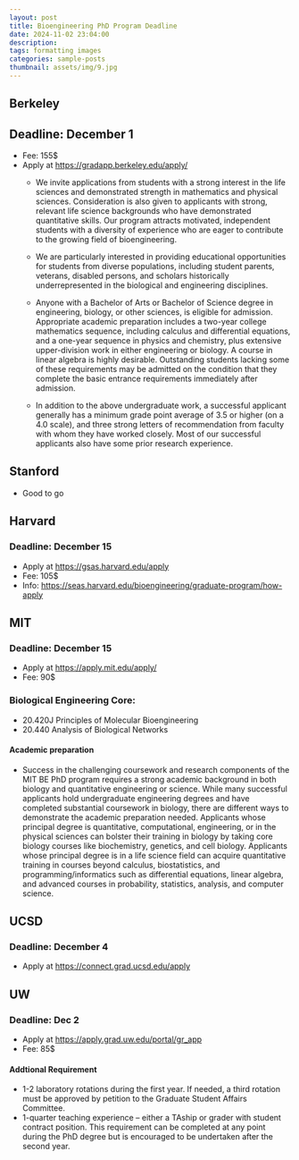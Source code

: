 ```yaml
---
layout: post
title: Bioengineering PhD Program Deadline
date: 2024-11-02 23:04:00
description: 
tags: formatting images
categories: sample-posts
thumbnail: assets/img/9.jpg
---
```


## Berkeley
## Deadline: December 1
* Fee: 155$
* Apply at https://gradapp.berkeley.edu/apply/
  * We invite applications from students with a strong interest in the life sciences and demonstrated strength in mathematics and physical sciences. Consideration is also given to applicants with strong, relevant life science backgrounds who have demonstrated quantitative skills. Our program attracts motivated, independent students with a diversity of experience who are eager to contribute to the growing field of bioengineering.

  * We are particularly interested in providing educational opportunities for students from diverse populations, including student parents, veterans, disabled persons, and scholars historically underrepresented in the biological and engineering disciplines.

  * Anyone with a Bachelor of Arts or Bachelor of Science degree in engineering, biology, or other sciences, is eligible for admission. Appropriate academic preparation includes a two-year college mathematics sequence, including calculus and differential equations, and a one-year sequence in physics and chemistry, plus extensive upper-division work in either engineering or biology. A course in linear algebra is highly desirable. Outstanding students lacking some of these requirements may be admitted on the condition that they complete the basic entrance requirements immediately after admission.

  * In addition to the above undergraduate work, a successful applicant generally has a minimum grade point average of 3.5 or higher (on a 4.0 scale), and three strong letters of recommendation from faculty with whom they have worked closely. Most of our successful applicants also have some prior research experience.
  
## Stanford 
* Good to go
  
## Harvard
### Deadline: December 15
* Apply at https://gsas.harvard.edu/apply
* Fee: 105$
* Info: https://seas.harvard.edu/bioengineering/graduate-program/how-apply
 

## MIT
### Deadline:  December 15
* Apply at  https://apply.mit.edu/apply/
* Fee: 90$
  
### Biological Engineering Core:
* 20.420J Principles of Molecular Bioengineering
* 20.440 Analysis of Biological Networks

#### Academic preparation
* Success in the challenging coursework and research components of the MIT BE PhD program requires a strong academic background in both biology and quantitative engineering or science. While many successful applicants hold undergraduate engineering degrees and have completed substantial coursework in biology, there are different ways to demonstrate the academic preparation needed. Applicants whose principal degree is quantitative, computational, engineering, or in the physical sciences can bolster their training in biology by taking core biology courses like biochemistry, genetics, and cell biology. Applicants whose principal degree is in a life science field can acquire quantitative training in courses beyond calculus, biostatistics, and programming/informatics such as differential equations, linear algebra, and advanced courses in probability, statistics, analysis, and computer science.

## UCSD

### Deadline:  December 4
* Apply at  https://connect.grad.ucsd.edu/apply

## UW
### Deadline: Dec 2
* Apply at https://apply.grad.uw.edu/portal/gr_app
* Fee: 85$
  
#### Addtional Requirement
* 1-2 laboratory rotations during the first year.  If needed, a third rotation must be approved by petition to the Graduate Student Affairs Committee.
* 1-quarter teaching experience – either a TAship or grader with student contract position. This requirement can be completed at any point during the PhD degree but is encouraged to be undertaken after the second year.